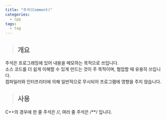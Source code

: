 ```yaml
---
title: "주석(Comment)"
categories:
  - cpp
tags:
  - tag
---
```

> ## 개요
주석은 프로그래밍에 있어 내용을 메모하는 목적으로 쓰입니다.<br>
소스 코드를 더 쉽게 이해할 수 있게 만드는 것이 주 목적이며, 협업할 때 유용히 쓰입니다.<br>
컴파일러와 인터프리터에 의해 일반적으로 무시되어 프로그램에 영향을 주지 않습니다.<br>

> ## 사용
C++의 경우에 한 줄 주석은 //, 여러 줄 주석은 /\**/ 입니다.
```cpp
```
